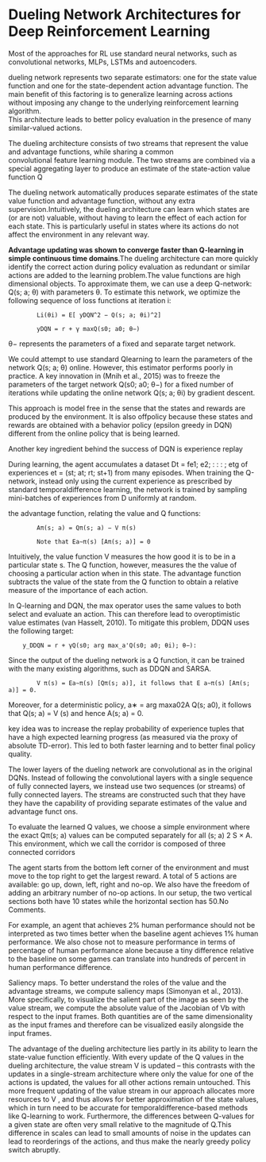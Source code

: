 #  Dueling Network Architectures for Deep Reinforcement Learning


Most of the approaches for RL use standard neural networks, such as convolutional networks, MLPs, LSTMs and autoencoders.

dueling network represents two separate estimators: one for the state value function and one for the state-dependent action advantage function. The main benefit of this factoring is to generalize learning across actions without imposing any change to the underlying reinforcement learning algorithm.              
This architecture leads to better policy evaluation in the presence of many similar-valued actions.
             
The dueling architecture consists of two streams that represent the value and advantage functions, while sharing a common  
convolutional feature learning module. The two streams are combined via a special aggregating layer to produce an estimate of the state-action value function Q

The dueling network automatically produces separate estimates of the state value function and advantage function, without any extra supervision.Intuitively, the dueling architecture can learn which states are (or are not) valuable, without having to learn the effect of each action for each state. This is particularly useful in states where its actions do not affect the environment in any relevant way.   

**Advantage updating was shown to converge faster than Q-learning in simple continuous time domains**.The dueling architecture can more quickly identify the correct action during policy evaluation as redundant or similar actions are added to the learning problem.The value functions are high dimensional objects. To approximate them, we can use a deep Q-network: Q(s; a; θ) with parameters θ. To estimate this network, we optimize the following sequence of loss functions at iteration i: 

			Li(θi) = E[ yDQN^2 − Q(s; a; θi)^2]
            
			yDQN = r + γ maxQ(s0; a0; θ−)
            
θ− represents the parameters of a fixed and separate target network.
             
We could attempt to use standard Qlearning to learn the parameters of the network Q(s; a; θ)
online. However, this estimator performs poorly in practice. A key innovation in (Mnih et al., 2015) was to freeze
the parameters of the target network Q(s0; a0; θ−) for a
fixed number of iterations while updating the online network Q(s; a; θi) by gradient descent.
             
This approach is model free in the sense that the states and
rewards are produced by the environment. It is also offpolicy because these states and rewards are obtained with
a behavior policy (epsilon greedy in DQN) different from
the online policy that is being learned.
             
Another key ingredient behind the success of DQN is experience replay
             
During learning, the agent accumulates a dataset Dt = fe1; e2; : : : ; etg
of experiences et = (st; at; rt; st+1) from many episodes.
When training the Q-network, instead only using the
current experience as prescribed by standard temporaldifference learning, the network is trained by sampling
mini-batches of experiences from D uniformly at random.
             
the advantage function, relating the value and Q functions:

			Aπ(s; a) = Qπ(s; a) − V π(s)
             
			Note that Ea∼π(s) [Aπ(s; a)] = 0
             
Intuitively, the value function V measures the how good it is to be in a particular state s. The Q function, however, measures the the value of choosing a particular action when in this state. The advantage function subtracts the value of the state from the Q function to obtain a relative measure of the importance of each action.

In Q-learning and DQN, the max operator uses the same values to both select and evaluate an action. This can therefore lead to overoptimistic value estimates (van Hasselt, 2010). To mitigate this problem, DDQN uses the following target:

		y_DDQN = r + γQ(s0; arg max_a'Q(s0; a0; θi); θ−):
             
Since the output of the dueling network is a Q function, it can be trained with the many existing algorithms, such as DDQN and SARSA.  

			V π(s) = Ea∼π(s) [Qπ(s; a)], it follows that E a∼π(s) [Aπ(s; a)] = 0.

Moreover, for a deterministic policy, a∗ = arg maxa02A Q(s; a0), it follows that Q(s; a) = V (s) and hence A(s; a) = 0.
             
key idea was to increase the replay probability of experience tuples that have a high expected learning progress (as measured via the proxy of absolute TD-error). This led to both faster learning and to better final policy quality.


The lower layers of the dueling network are convolutional as in the original DQNs. Instead of following the convolutional layers with a single sequence of fully connected layers, we instead use two sequences (or streams) of fully connected layers. The streams are constructed such that they have they have the capability of providing separate estimates of the value and advantage funct ons.
             
To evaluate the learned Q values, we choose a simple environment where the exact Qπ(s; a) values can be computed separately for all (s; a) 2 S × A. This environment, which we call the corridor is composed of three connected corridors 

The agent starts from the bottom left corner of the environment and must move to the top right to get the largest reward. A total of 5 actions are available: go up, down, left, right and no-op. We also have the freedom of adding an arbitrary number of no-op actions. In our setup, the two vertical sections both have 10 states while the horizontal section has 50.No Comments.   

For example, an agent that achieves 2% human performance should not be interpreted as two times better when the baseline agent achieves 1% human performance. We also chose not to measure performance in terms of percentage of human performance alone because a tiny difference relative to the baseline on some games can translate into hundreds of percent in human performance difference.      

Saliency maps. To better understand the roles of the value and the advantage streams, we compute saliency maps (Simonyan et al., 2013). More specifically, to visualize the salient part of the image as seen by the value stream, we compute the absolute value of the Jacobian of Vb with respect to the input frames. Both quantities are of the same dimensionality as the input frames and therefore can be visualized easily alongside the input frames.


The advantage of the dueling architecture lies partly in its ability to learn the state-value function efficiently. With every update of the Q values in the dueling architecture, the value stream V is updated – this contrasts with the updates in a single-stream architecture where only the value for one of the actions is updated, the values for all other actions remain untouched. This more frequent updating of the value stream in our approach allocates more resources to V , and thus allows for better approximation of the state values, which in turn need to be accurate for temporaldifference-based methods like Q-learning to work. Furthermore, the differences between Q-values for a given state are often very small relative to the magnitude of Q.This difference in scales can lead to small amounts of noise in the updates can lead to reorderings of the actions, and thus make the nearly greedy policy switch abruptly. 